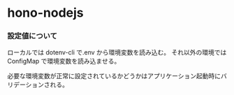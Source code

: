 # hono-nodejs

### 設定値について

ローカルでは dotenv-cli で.env から環境変数を読み込む。
それ以外の環境では ConfigMap で環境変数を読み込ませる。

必要な環境変数が正常に設定されているかどうかはアプリケーション起動時にバリデーションされる。
